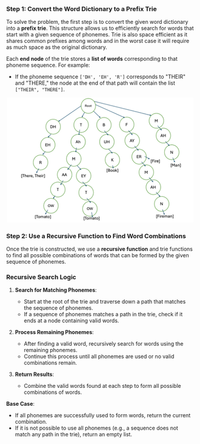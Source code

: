 ### Step 1: Convert the Word Dictionary to a Prefix Trie
To solve the problem, the first step is to convert the given word dictionary into a **prefix trie**. 
This structure allows us to efficiently search for words that start with a given sequence of phonemes. Trie is 
also space efficient as it shares common prefixes among words and in the worst case it will require as much
space as the original dictionary.

Each **end node** of the trie stores a **list of words** corresponding to that phoneme sequence. For example:
- If the phoneme sequence `['DH', 'EH', 'R']` corresponds to "THEIR" and "THERE," the node at the end of that path will
contain the list `["THEIR", "THERE"]`.

<div align="center">
  <img src="../images/trie_visualization.png" width="500">
</div>

### Step 2: Use a Recursive Function to Find Word Combinations
Once the trie is constructed, we use a **recursive function** and trie functions to find all possible combinations of words that can be 
formed by the given sequence of phonemes.

### Recursive Search Logic
1. **Search for Matching Phonemes**:
   - Start at the root of the trie and traverse down a path that matches the sequence of phonemes.
   - If a sequence of phonemes matches a path in the trie, check if it ends at a node containing valid words.
   
2. **Process Remaining Phonemes**:
   - After finding a valid word, recursively search for words using the remaining phonemes.
   - Continue this process until all phonemes are used or no valid combinations remain. 
3. **Return Results**:
   - Combine the valid words found at each step to form all possible combinations of words.

**Base Case**:
   - If all phonemes are successfully used to form words, return the current combination.
   - If it is not possible to use all phonemes (e.g., a sequence does not match any path in the trie), return an empty list.
